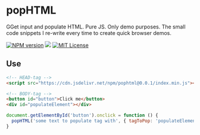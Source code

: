 # popHTML
GGet input and populate HTML. Pure JS. Only demo purposes. The small code snippets I re-write every time to create quick browser demos.

[![NPM version][npm-version-image]][npm-url]
[![](https://data.jsdelivr.com/v1/package/npm/pophtml/badge?style=rounded)](https://www.jsdelivr.com/package/npm/pophtml)
[![MIT License][license-image]][license-url]


## Use


```HTML
<!-- HEAD-tag -->
<script src="https://cdn.jsdelivr.net/npm/pophtml@0.0.1/index.min.js"></script>

<!-- BODY-tag -->
<button id="button">Click me</button>
<div id="populateElement"></div>
```

```javaScript
document.getElementById('button').onclick = function () {
  popHTML('some text to populate tag with', { tagToPop: 'populateElement', tagToPopWith: 'div', append: true })
}
```

[license-image]: http://img.shields.io/badge/license-MIT-blue.svg?style=rounded
[license-url]: LICENSE
[npm-url]: https://npmjs.org/package/pophtml
[npm-version-image]: https://img.shields.io/npm/v/pophtml.svg?style=rounded
[npm-downloads-image]: https://img.shields.io/npm/dm/pophtml.svg?style=rounded
